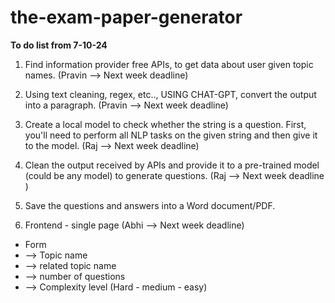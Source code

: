 # the-exam-paper-generator

**To do list from 7-10-24**

1. Find information provider free APIs, to get data about user given topic names. (Pravin --> Next week deadline)

2. Using text cleaning, regex, etc.., USING CHAT-GPT, convert the output into a paragraph. (Pravin --> Next week deadline)

3. Create a local model to check whether the string is a question. First, you'll need to perform all NLP tasks on the given string and then give it to the model. (Raj --> Next week deadline)

4. Clean the output received by APIs and provide it to a pre-trained model (could be any model) to generate questions. (Raj --> Next week deadline )

5. Save the questions and answers into a Word document/PDF. 

6. Frontend - single page (Abhi --> Next week deadline)
  * Form  
  * --> Topic name
  * --> related topic name
  * --> number of questions
  * --> Complexity level (Hard - medium - easy)
